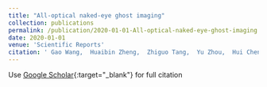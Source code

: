 ```yaml
---
title: "All-optical naked-eye ghost imaging"
collection: publications
permalink: /publication/2020-01-01-All-optical-naked-eye-ghost-imaging
date: 2020-01-01
venue: 'Scientific Reports'
citation: ' Gao Wang,  Huaibin Zheng,  Zhiguo Tang,  Yu Zhou,  Hui Chen,  Jianbin Liu,  Yuchen He,  Yuan Yuan,  Fuli Li,  Zhuo Xu, &quot;All-optical naked-eye ghost imaging.&quot; Scientific Reports, 2020.'
---
```

Use [Google Scholar](https://scholar.google.com/scholar?q=All+optical+naked+eye+ghost+imaging){:target="_blank"} for full citation